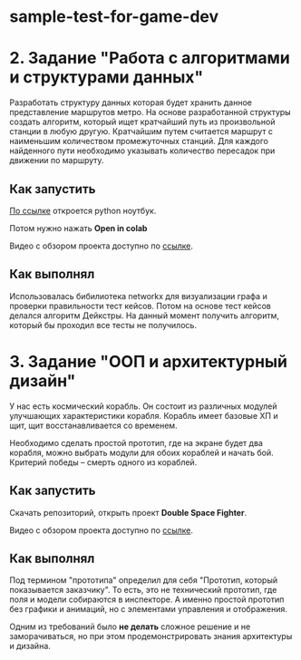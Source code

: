 # sample-test-for-game-dev

# 2. Задание "Работа с алгоритмами и структурами данных"
Разработать структуру данных которая будет хранить данное представление маршрутов метро.
На основе разработанной структуры создать алгоритм, который ищет кратчайший путь из произвольной станции в любую другую. Кратчайшим путем считается маршрут с наименьшим количеством промежуточных станций.
Для каждого найденного пути необходимо указывать количество пересадок при движении по маршруту.

## Как запустить
[По ссылке](https://github.com/karim-dev-coder/sample-test-for-game-dev/blob/main/2_Virtual_metro_problem.ipynb) откроется python ноутбук.

Потом нужно нажать **Open in colab**

Видео с обзором проекта доступно по [ссылке](https://drive.google.com/drive/folders/1yeKBqHV7wp5xZxd2I7XnUx0Lb5txBuQx?usp=sharing).

## Как выполнял

Использовалась бибилиотека networkx для визуализации графа и проверки правильности тест кейсов. Потом на основе тест кейсов делался алгоритм Дейкстры.
На данный момент получить алгоритм, который бы проходил все тесты не получилось.

# 3. Задание "ООП и архитектурный дизайн"
У нас есть космический корабль. Он состоит из различных модулей улучшающих характеристики корабля. Корабль имеет базовые ХП и щит, щит восстанавливается со временем.

Необходимо сделать простой прототип, где на экране будет два корабля, можно выбрать модули для обоих кораблей и начать бой. Критерий победы – смерть одного из кораблей. 

## Как запустить
Скачать репозиторий, открыть проект **Double Space Fighter**.

Видео с обзором проекта доступно по [ссылке](https://drive.google.com/drive/folders/1ePOjesrj7FJso72EB5T4gFcVLinK8OaU?usp=share_link).

## Как выполнял
Под термином "прототипа" определил для себя "Прототип, который показывается заказчику". То есть, это не технический прототип, где поля и модели собираются в инспекторе. А именно простой прототип без графики и анимаций, но с элементами управления и отображения.

Одним из требований было **не делать** сложное решение и не заморачиваться, но при этом продемонстрировать знания архитектуры и дизайна.